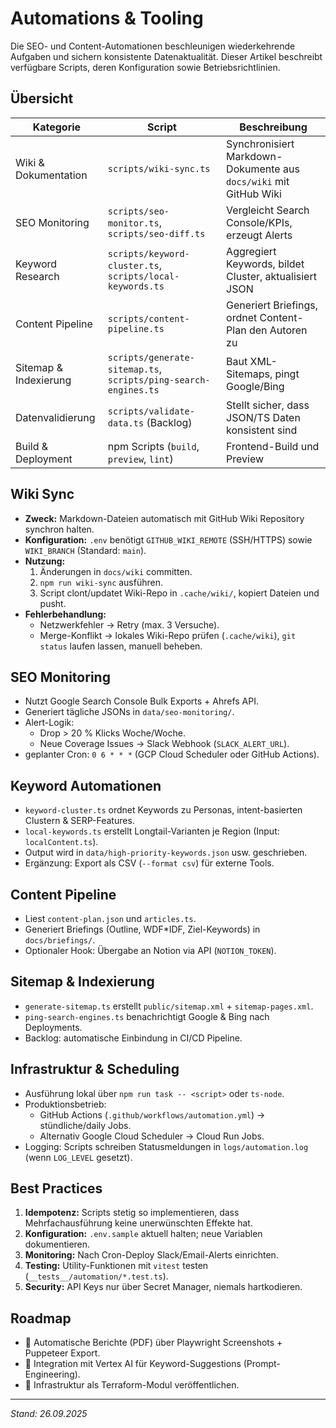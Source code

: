 # Automations & Tooling

Die SEO- und Content-Automationen beschleunigen wiederkehrende Aufgaben und sichern konsistente Datenaktualität. Dieser Artikel beschreibt verfügbare Scripts, deren Konfiguration sowie Betriebsrichtlinien.

## Übersicht

| Kategorie | Script | Beschreibung |
| --- | --- | --- |
| Wiki & Dokumentation | `scripts/wiki-sync.ts` | Synchronisiert Markdown-Dokumente aus `docs/wiki` mit GitHub Wiki |
| SEO Monitoring | `scripts/seo-monitor.ts`, `scripts/seo-diff.ts` | Vergleicht Search Console/KPIs, erzeugt Alerts |
| Keyword Research | `scripts/keyword-cluster.ts`, `scripts/local-keywords.ts` | Aggregiert Keywords, bildet Cluster, aktualisiert JSON |
| Content Pipeline | `scripts/content-pipeline.ts` | Generiert Briefings, ordnet Content-Plan den Autoren zu |
| Sitemap & Indexierung | `scripts/generate-sitemap.ts`, `scripts/ping-search-engines.ts` | Baut XML-Sitemaps, pingt Google/Bing |
| Datenvalidierung | `scripts/validate-data.ts` (Backlog) | Stellt sicher, dass JSON/TS Daten konsistent sind |
| Build & Deployment | npm Scripts (`build`, `preview`, `lint`) | Frontend-Build und Preview |

## Wiki Sync

- **Zweck:** Markdown-Dateien automatisch mit GitHub Wiki Repository synchron halten.
- **Konfiguration:** `.env` benötigt `GITHUB_WIKI_REMOTE` (SSH/HTTPS) sowie `WIKI_BRANCH` (Standard: `main`).
- **Nutzung:**
  1. Änderungen in `docs/wiki` committen.
  2. `npm run wiki-sync` ausführen.
  3. Script clont/updatet Wiki-Repo in `.cache/wiki/`, kopiert Dateien und pusht.
- **Fehlerbehandlung:**
  - Netzwerkfehler → Retry (max. 3 Versuche).
  - Merge-Konflikt → lokales Wiki-Repo prüfen (`.cache/wiki`), `git status` laufen lassen, manuell beheben.

## SEO Monitoring

- Nutzt Google Search Console Bulk Exports + Ahrefs API.
- Generiert tägliche JSONs in `data/seo-monitoring/`.
- Alert-Logik: 
  - Drop > 20 % Klicks Woche/Woche.
  - Neue Coverage Issues → Slack Webhook (`SLACK_ALERT_URL`).
- geplanter Cron: `0 6 * * *` (GCP Cloud Scheduler oder GitHub Actions).

## Keyword Automationen

- `keyword-cluster.ts` ordnet Keywords zu Personas, intent-basierten Clustern & SERP-Features.
- `local-keywords.ts` erstellt Longtail-Varianten je Region (Input: `localContent.ts`).
- Output wird in `data/high-priority-keywords.json` usw. geschrieben.
- Ergänzung: Export als CSV (`--format csv`) für externe Tools.

## Content Pipeline

- Liest `content-plan.json` und `articles.ts`.
- Generiert Briefings (Outline, WDF*IDF, Ziel-Keywords) in `docs/briefings/`.
- Optionaler Hook: Übergabe an Notion via API (`NOTION_TOKEN`).

## Sitemap & Indexierung

- `generate-sitemap.ts` erstellt `public/sitemap.xml` + `sitemap-pages.xml`.
- `ping-search-engines.ts` benachrichtigt Google & Bing nach Deployments.
- Backlog: automatische Einbindung in CI/CD Pipeline.

## Infrastruktur & Scheduling

- Ausführung lokal über `npm run task -- <script>` oder `ts-node`.
- Produktionsbetrieb: 
  - GitHub Actions (`.github/workflows/automation.yml`) → stündliche/daily Jobs.
  - Alternativ Google Cloud Scheduler → Cloud Run Jobs.
- Logging: Scripts schreiben Statusmeldungen in `logs/automation.log` (wenn `LOG_LEVEL` gesetzt).

## Best Practices

1. **Idempotenz:** Scripts stetig so implementieren, dass Mehrfachausführung keine unerwünschten Effekte hat.
2. **Konfiguration:** `.env.sample` aktuell halten; neue Variablen dokumentieren.
3. **Monitoring:** Nach Cron-Deploy Slack/Email-Alerts einrichten.
4. **Testing:** Utility-Funktionen mit `vitest` testen (`__tests__/automation/*.test.ts`).
5. **Security:** API Keys nur über Secret Manager, niemals hartkodieren.

## Roadmap

- 🔄 Automatische Berichte (PDF) über Playwright Screenshots + Puppeteer Export.
- 🔄 Integration mit Vertex AI für Keyword-Suggestions (Prompt-Engineering).
- 🔄 Infrastruktur als Terraform-Modul veröffentlichen.

---
_Stand: 26.09.2025_